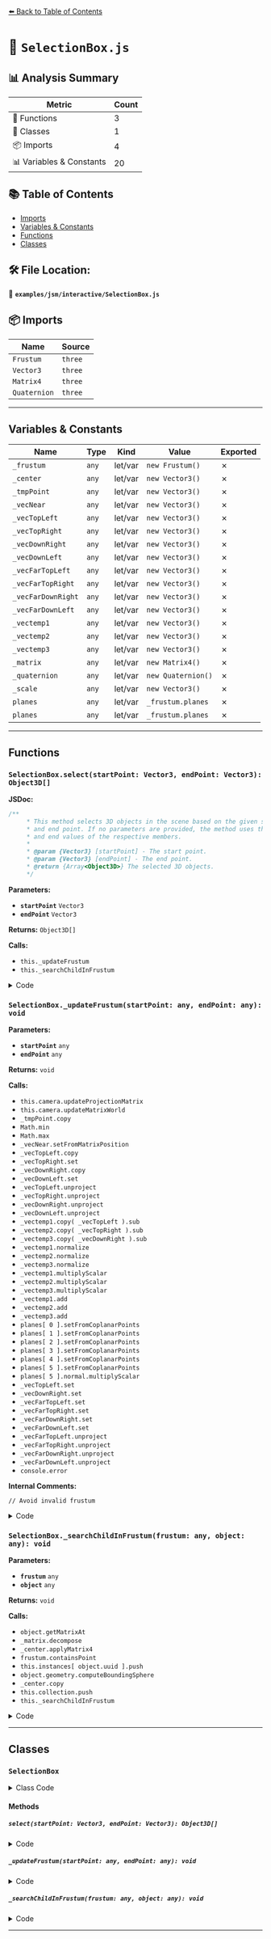 [⬅️ Back to Table of Contents](../../../index.md)

# 📄 `SelectionBox.js`

## 📊 Analysis Summary

| Metric | Count |
|--------|-------|
| 🔧 Functions | 3 |
| 🧱 Classes | 1 |
| 📦 Imports | 4 |
| 📊 Variables & Constants | 20 |

## 📚 Table of Contents

- [Imports](#imports)
- [Variables & Constants](#variables-constants)
- [Functions](#functions)
- [Classes](#classes)

## 🛠️ File Location:
📂 **`examples/jsm/interactive/SelectionBox.js`**

## 📦 Imports

| Name | Source |
|------|--------|
| `Frustum` | `three` |
| `Vector3` | `three` |
| `Matrix4` | `three` |
| `Quaternion` | `three` |


---

## Variables & Constants

| Name | Type | Kind | Value | Exported |
|------|------|------|-------|----------|
| `_frustum` | `any` | let/var | `new Frustum()` | ✗ |
| `_center` | `any` | let/var | `new Vector3()` | ✗ |
| `_tmpPoint` | `any` | let/var | `new Vector3()` | ✗ |
| `_vecNear` | `any` | let/var | `new Vector3()` | ✗ |
| `_vecTopLeft` | `any` | let/var | `new Vector3()` | ✗ |
| `_vecTopRight` | `any` | let/var | `new Vector3()` | ✗ |
| `_vecDownRight` | `any` | let/var | `new Vector3()` | ✗ |
| `_vecDownLeft` | `any` | let/var | `new Vector3()` | ✗ |
| `_vecFarTopLeft` | `any` | let/var | `new Vector3()` | ✗ |
| `_vecFarTopRight` | `any` | let/var | `new Vector3()` | ✗ |
| `_vecFarDownRight` | `any` | let/var | `new Vector3()` | ✗ |
| `_vecFarDownLeft` | `any` | let/var | `new Vector3()` | ✗ |
| `_vectemp1` | `any` | let/var | `new Vector3()` | ✗ |
| `_vectemp2` | `any` | let/var | `new Vector3()` | ✗ |
| `_vectemp3` | `any` | let/var | `new Vector3()` | ✗ |
| `_matrix` | `any` | let/var | `new Matrix4()` | ✗ |
| `_quaternion` | `any` | let/var | `new Quaternion()` | ✗ |
| `_scale` | `any` | let/var | `new Vector3()` | ✗ |
| `planes` | `any` | let/var | `_frustum.planes` | ✗ |
| `planes` | `any` | let/var | `_frustum.planes` | ✗ |


---

## Functions

### `SelectionBox.select(startPoint: Vector3, endPoint: Vector3): Object3D[]`

**JSDoc:**
```typescript
/**
	 * This method selects 3D objects in the scene based on the given start
	 * and end point. If no parameters are provided, the method uses the start
	 * and end values of the respective members.
	 *
	 * @param {Vector3} [startPoint] - The start point.
	 * @param {Vector3} [endPoint] - The end point.
	 * @return {Array<Object3D>} The selected 3D objects.
	 */
```

**Parameters:**

- **`startPoint`** `Vector3`
- **`endPoint`** `Vector3`

**Returns:** `Object3D[]`

**Calls:**

- `this._updateFrustum`
- `this._searchChildInFrustum`

<details><summary>Code</summary>

```typescript
select( startPoint, endPoint ) {

		this.startPoint = startPoint || this.startPoint;
		this.endPoint = endPoint || this.endPoint;
		this.collection = [];

		this._updateFrustum( this.startPoint, this.endPoint );
		this._searchChildInFrustum( _frustum, this.scene );

		return this.collection;

	}
```
</details>

### `SelectionBox._updateFrustum(startPoint: any, endPoint: any): void`

**Parameters:**

- **`startPoint`** `any`
- **`endPoint`** `any`

**Returns:** `void`

**Calls:**

- `this.camera.updateProjectionMatrix`
- `this.camera.updateMatrixWorld`
- `_tmpPoint.copy`
- `Math.min`
- `Math.max`
- `_vecNear.setFromMatrixPosition`
- `_vecTopLeft.copy`
- `_vecTopRight.set`
- `_vecDownRight.copy`
- `_vecDownLeft.set`
- `_vecTopLeft.unproject`
- `_vecTopRight.unproject`
- `_vecDownRight.unproject`
- `_vecDownLeft.unproject`
- `_vectemp1.copy( _vecTopLeft ).sub`
- `_vectemp2.copy( _vecTopRight ).sub`
- `_vectemp3.copy( _vecDownRight ).sub`
- `_vectemp1.normalize`
- `_vectemp2.normalize`
- `_vectemp3.normalize`
- `_vectemp1.multiplyScalar`
- `_vectemp2.multiplyScalar`
- `_vectemp3.multiplyScalar`
- `_vectemp1.add`
- `_vectemp2.add`
- `_vectemp3.add`
- `planes[ 0 ].setFromCoplanarPoints`
- `planes[ 1 ].setFromCoplanarPoints`
- `planes[ 2 ].setFromCoplanarPoints`
- `planes[ 3 ].setFromCoplanarPoints`
- `planes[ 4 ].setFromCoplanarPoints`
- `planes[ 5 ].setFromCoplanarPoints`
- `planes[ 5 ].normal.multiplyScalar`
- `_vecTopLeft.set`
- `_vecDownRight.set`
- `_vecFarTopLeft.set`
- `_vecFarTopRight.set`
- `_vecFarDownRight.set`
- `_vecFarDownLeft.set`
- `_vecFarTopLeft.unproject`
- `_vecFarTopRight.unproject`
- `_vecFarDownRight.unproject`
- `_vecFarDownLeft.unproject`
- `console.error`

**Internal Comments:**
```
// Avoid invalid frustum
```

<details><summary>Code</summary>

```typescript
_updateFrustum( startPoint, endPoint ) {

		startPoint = startPoint || this.startPoint;
		endPoint = endPoint || this.endPoint;

		// Avoid invalid frustum

		if ( startPoint.x === endPoint.x ) {

			endPoint.x += Number.EPSILON;

		}

		if ( startPoint.y === endPoint.y ) {

			endPoint.y += Number.EPSILON;

		}

		this.camera.updateProjectionMatrix();
		this.camera.updateMatrixWorld();

		if ( this.camera.isPerspectiveCamera ) {

			_tmpPoint.copy( startPoint );
			_tmpPoint.x = Math.min( startPoint.x, endPoint.x );
			_tmpPoint.y = Math.max( startPoint.y, endPoint.y );
			endPoint.x = Math.max( startPoint.x, endPoint.x );
			endPoint.y = Math.min( startPoint.y, endPoint.y );

			_vecNear.setFromMatrixPosition( this.camera.matrixWorld );
			_vecTopLeft.copy( _tmpPoint );
			_vecTopRight.set( endPoint.x, _tmpPoint.y, 0 );
			_vecDownRight.copy( endPoint );
			_vecDownLeft.set( _tmpPoint.x, endPoint.y, 0 );

			_vecTopLeft.unproject( this.camera );
			_vecTopRight.unproject( this.camera );
			_vecDownRight.unproject( this.camera );
			_vecDownLeft.unproject( this.camera );

			_vectemp1.copy( _vecTopLeft ).sub( _vecNear );
			_vectemp2.copy( _vecTopRight ).sub( _vecNear );
			_vectemp3.copy( _vecDownRight ).sub( _vecNear );
			_vectemp1.normalize();
			_vectemp2.normalize();
			_vectemp3.normalize();

			_vectemp1.multiplyScalar( this.deep );
			_vectemp2.multiplyScalar( this.deep );
			_vectemp3.multiplyScalar( this.deep );
			_vectemp1.add( _vecNear );
			_vectemp2.add( _vecNear );
			_vectemp3.add( _vecNear );

			const planes = _frustum.planes;

			planes[ 0 ].setFromCoplanarPoints( _vecNear, _vecTopLeft, _vecTopRight );
			planes[ 1 ].setFromCoplanarPoints( _vecNear, _vecTopRight, _vecDownRight );
			planes[ 2 ].setFromCoplanarPoints( _vecDownRight, _vecDownLeft, _vecNear );
			planes[ 3 ].setFromCoplanarPoints( _vecDownLeft, _vecTopLeft, _vecNear );
			planes[ 4 ].setFromCoplanarPoints( _vecTopRight, _vecDownRight, _vecDownLeft );
			planes[ 5 ].setFromCoplanarPoints( _vectemp3, _vectemp2, _vectemp1 );
			planes[ 5 ].normal.multiplyScalar( - 1 );

		} else if ( this.camera.isOrthographicCamera ) {

			const left = Math.min( startPoint.x, endPoint.x );
			const top = Math.max( startPoint.y, endPoint.y );
			const right = Math.max( startPoint.x, endPoint.x );
			const down = Math.min( startPoint.y, endPoint.y );

			_vecTopLeft.set( left, top, - 1 );
			_vecTopRight.set( right, top, - 1 );
			_vecDownRight.set( right, down, - 1 );
			_vecDownLeft.set( left, down, - 1 );

			_vecFarTopLeft.set( left, top, 1 );
			_vecFarTopRight.set( right, top, 1 );
			_vecFarDownRight.set( right, down, 1 );
			_vecFarDownLeft.set( left, down, 1 );

			_vecTopLeft.unproject( this.camera );
			_vecTopRight.unproject( this.camera );
			_vecDownRight.unproject( this.camera );
			_vecDownLeft.unproject( this.camera );

			_vecFarTopLeft.unproject( this.camera );
			_vecFarTopRight.unproject( this.camera );
			_vecFarDownRight.unproject( this.camera );
			_vecFarDownLeft.unproject( this.camera );

			const planes = _frustum.planes;

			planes[ 0 ].setFromCoplanarPoints( _vecTopLeft, _vecFarTopLeft, _vecFarTopRight );
			planes[ 1 ].setFromCoplanarPoints( _vecTopRight, _vecFarTopRight, _vecFarDownRight );
			planes[ 2 ].setFromCoplanarPoints( _vecFarDownRight, _vecFarDownLeft, _vecDownLeft );
			planes[ 3 ].setFromCoplanarPoints( _vecFarDownLeft, _vecFarTopLeft, _vecTopLeft );
			planes[ 4 ].setFromCoplanarPoints( _vecTopRight, _vecDownRight, _vecDownLeft );
			planes[ 5 ].setFromCoplanarPoints( _vecFarDownRight, _vecFarTopRight, _vecFarTopLeft );
			planes[ 5 ].normal.multiplyScalar( - 1 );

		} else {

			console.error( 'THREE.SelectionBox: Unsupported camera type.' );

		}

	}
```
</details>

### `SelectionBox._searchChildInFrustum(frustum: any, object: any): void`

**Parameters:**

- **`frustum`** `any`
- **`object`** `any`

**Returns:** `void`

**Calls:**

- `object.getMatrixAt`
- `_matrix.decompose`
- `_center.applyMatrix4`
- `frustum.containsPoint`
- `this.instances[ object.uuid ].push`
- `object.geometry.computeBoundingSphere`
- `_center.copy`
- `this.collection.push`
- `this._searchChildInFrustum`

<details><summary>Code</summary>

```typescript
_searchChildInFrustum( frustum, object ) {

		if ( object.isMesh || object.isLine || object.isPoints ) {

			if ( object.isInstancedMesh ) {

				this.instances[ object.uuid ] = [];

				for ( let instanceId = 0; instanceId < object.count; instanceId ++ ) {

					object.getMatrixAt( instanceId, _matrix );
					_matrix.decompose( _center, _quaternion, _scale );
					_center.applyMatrix4( object.matrixWorld );

					if ( frustum.containsPoint( _center ) ) {

						this.instances[ object.uuid ].push( instanceId );

					}

				}

			} else {

				if ( object.geometry.boundingSphere === null ) object.geometry.computeBoundingSphere();

				_center.copy( object.geometry.boundingSphere.center );

				_center.applyMatrix4( object.matrixWorld );

				if ( frustum.containsPoint( _center ) ) {

					this.collection.push( object );

				}

			}

		}

		if ( object.children.length > 0 ) {

			for ( let x = 0; x < object.children.length; x ++ ) {

				this._searchChildInFrustum( frustum, object.children[ x ] );

			}

		}

	}
```
</details>


---

## Classes

### `SelectionBox`

<details><summary>Class Code</summary>

```ts
class SelectionBox {

	/**
	 * Constructs a new selection box.
	 *
	 * @param {Camera} camera - The camera the scene is rendered with.
	 * @param {Scene} scene - The scene.
	 * @param {number} [deep=Number.MAX_VALUE] - How deep the selection frustum of perspective cameras should extend.
	 */
	constructor( camera, scene, deep = Number.MAX_VALUE ) {

		/**
		 * The camera the scene is rendered with.
		 *
		 * @type {Camera}
		 */
		this.camera = camera;

		/**
		 * The camera the scene is rendered with.
		 *
		 * @type {Scene}
		 */
		this.scene = scene;

		/**
		 * The start point of the selection.
		 *
		 * @type {Vector3}
		 */
		this.startPoint = new Vector3();

		/**
		 * The end point of the selection.
		 *
		 * @type {Vector3}
		 */
		this.endPoint = new Vector3();

		/**
		 * The selected 3D objects.
		 *
		 * @type {Array<Object3D>}
		 */
		this.collection = [];

		/**
		 * The selected instance IDs of instanced meshes.
		 *
		 * @type {Object}
		 */
		this.instances = {};

		/**
		 * How deep the selection frustum of perspective cameras should extend.
		 *
		 * @type {number}
		 * @default Number.MAX_VALUE
		 */
		this.deep = deep;

	}

	/**
	 * This method selects 3D objects in the scene based on the given start
	 * and end point. If no parameters are provided, the method uses the start
	 * and end values of the respective members.
	 *
	 * @param {Vector3} [startPoint] - The start point.
	 * @param {Vector3} [endPoint] - The end point.
	 * @return {Array<Object3D>} The selected 3D objects.
	 */
	select( startPoint, endPoint ) {

		this.startPoint = startPoint || this.startPoint;
		this.endPoint = endPoint || this.endPoint;
		this.collection = [];

		this._updateFrustum( this.startPoint, this.endPoint );
		this._searchChildInFrustum( _frustum, this.scene );

		return this.collection;

	}

	// private

	_updateFrustum( startPoint, endPoint ) {

		startPoint = startPoint || this.startPoint;
		endPoint = endPoint || this.endPoint;

		// Avoid invalid frustum

		if ( startPoint.x === endPoint.x ) {

			endPoint.x += Number.EPSILON;

		}

		if ( startPoint.y === endPoint.y ) {

			endPoint.y += Number.EPSILON;

		}

		this.camera.updateProjectionMatrix();
		this.camera.updateMatrixWorld();

		if ( this.camera.isPerspectiveCamera ) {

			_tmpPoint.copy( startPoint );
			_tmpPoint.x = Math.min( startPoint.x, endPoint.x );
			_tmpPoint.y = Math.max( startPoint.y, endPoint.y );
			endPoint.x = Math.max( startPoint.x, endPoint.x );
			endPoint.y = Math.min( startPoint.y, endPoint.y );

			_vecNear.setFromMatrixPosition( this.camera.matrixWorld );
			_vecTopLeft.copy( _tmpPoint );
			_vecTopRight.set( endPoint.x, _tmpPoint.y, 0 );
			_vecDownRight.copy( endPoint );
			_vecDownLeft.set( _tmpPoint.x, endPoint.y, 0 );

			_vecTopLeft.unproject( this.camera );
			_vecTopRight.unproject( this.camera );
			_vecDownRight.unproject( this.camera );
			_vecDownLeft.unproject( this.camera );

			_vectemp1.copy( _vecTopLeft ).sub( _vecNear );
			_vectemp2.copy( _vecTopRight ).sub( _vecNear );
			_vectemp3.copy( _vecDownRight ).sub( _vecNear );
			_vectemp1.normalize();
			_vectemp2.normalize();
			_vectemp3.normalize();

			_vectemp1.multiplyScalar( this.deep );
			_vectemp2.multiplyScalar( this.deep );
			_vectemp3.multiplyScalar( this.deep );
			_vectemp1.add( _vecNear );
			_vectemp2.add( _vecNear );
			_vectemp3.add( _vecNear );

			const planes = _frustum.planes;

			planes[ 0 ].setFromCoplanarPoints( _vecNear, _vecTopLeft, _vecTopRight );
			planes[ 1 ].setFromCoplanarPoints( _vecNear, _vecTopRight, _vecDownRight );
			planes[ 2 ].setFromCoplanarPoints( _vecDownRight, _vecDownLeft, _vecNear );
			planes[ 3 ].setFromCoplanarPoints( _vecDownLeft, _vecTopLeft, _vecNear );
			planes[ 4 ].setFromCoplanarPoints( _vecTopRight, _vecDownRight, _vecDownLeft );
			planes[ 5 ].setFromCoplanarPoints( _vectemp3, _vectemp2, _vectemp1 );
			planes[ 5 ].normal.multiplyScalar( - 1 );

		} else if ( this.camera.isOrthographicCamera ) {

			const left = Math.min( startPoint.x, endPoint.x );
			const top = Math.max( startPoint.y, endPoint.y );
			const right = Math.max( startPoint.x, endPoint.x );
			const down = Math.min( startPoint.y, endPoint.y );

			_vecTopLeft.set( left, top, - 1 );
			_vecTopRight.set( right, top, - 1 );
			_vecDownRight.set( right, down, - 1 );
			_vecDownLeft.set( left, down, - 1 );

			_vecFarTopLeft.set( left, top, 1 );
			_vecFarTopRight.set( right, top, 1 );
			_vecFarDownRight.set( right, down, 1 );
			_vecFarDownLeft.set( left, down, 1 );

			_vecTopLeft.unproject( this.camera );
			_vecTopRight.unproject( this.camera );
			_vecDownRight.unproject( this.camera );
			_vecDownLeft.unproject( this.camera );

			_vecFarTopLeft.unproject( this.camera );
			_vecFarTopRight.unproject( this.camera );
			_vecFarDownRight.unproject( this.camera );
			_vecFarDownLeft.unproject( this.camera );

			const planes = _frustum.planes;

			planes[ 0 ].setFromCoplanarPoints( _vecTopLeft, _vecFarTopLeft, _vecFarTopRight );
			planes[ 1 ].setFromCoplanarPoints( _vecTopRight, _vecFarTopRight, _vecFarDownRight );
			planes[ 2 ].setFromCoplanarPoints( _vecFarDownRight, _vecFarDownLeft, _vecDownLeft );
			planes[ 3 ].setFromCoplanarPoints( _vecFarDownLeft, _vecFarTopLeft, _vecTopLeft );
			planes[ 4 ].setFromCoplanarPoints( _vecTopRight, _vecDownRight, _vecDownLeft );
			planes[ 5 ].setFromCoplanarPoints( _vecFarDownRight, _vecFarTopRight, _vecFarTopLeft );
			planes[ 5 ].normal.multiplyScalar( - 1 );

		} else {

			console.error( 'THREE.SelectionBox: Unsupported camera type.' );

		}

	}

	_searchChildInFrustum( frustum, object ) {

		if ( object.isMesh || object.isLine || object.isPoints ) {

			if ( object.isInstancedMesh ) {

				this.instances[ object.uuid ] = [];

				for ( let instanceId = 0; instanceId < object.count; instanceId ++ ) {

					object.getMatrixAt( instanceId, _matrix );
					_matrix.decompose( _center, _quaternion, _scale );
					_center.applyMatrix4( object.matrixWorld );

					if ( frustum.containsPoint( _center ) ) {

						this.instances[ object.uuid ].push( instanceId );

					}

				}

			} else {

				if ( object.geometry.boundingSphere === null ) object.geometry.computeBoundingSphere();

				_center.copy( object.geometry.boundingSphere.center );

				_center.applyMatrix4( object.matrixWorld );

				if ( frustum.containsPoint( _center ) ) {

					this.collection.push( object );

				}

			}

		}

		if ( object.children.length > 0 ) {

			for ( let x = 0; x < object.children.length; x ++ ) {

				this._searchChildInFrustum( frustum, object.children[ x ] );

			}

		}

	}

}
```
</details>

#### Methods

##### `select(startPoint: Vector3, endPoint: Vector3): Object3D[]`

<details><summary>Code</summary>

```ts
select( startPoint, endPoint ) {

		this.startPoint = startPoint || this.startPoint;
		this.endPoint = endPoint || this.endPoint;
		this.collection = [];

		this._updateFrustum( this.startPoint, this.endPoint );
		this._searchChildInFrustum( _frustum, this.scene );

		return this.collection;

	}
```
</details>

##### `_updateFrustum(startPoint: any, endPoint: any): void`

<details><summary>Code</summary>

```ts
_updateFrustum( startPoint, endPoint ) {

		startPoint = startPoint || this.startPoint;
		endPoint = endPoint || this.endPoint;

		// Avoid invalid frustum

		if ( startPoint.x === endPoint.x ) {

			endPoint.x += Number.EPSILON;

		}

		if ( startPoint.y === endPoint.y ) {

			endPoint.y += Number.EPSILON;

		}

		this.camera.updateProjectionMatrix();
		this.camera.updateMatrixWorld();

		if ( this.camera.isPerspectiveCamera ) {

			_tmpPoint.copy( startPoint );
			_tmpPoint.x = Math.min( startPoint.x, endPoint.x );
			_tmpPoint.y = Math.max( startPoint.y, endPoint.y );
			endPoint.x = Math.max( startPoint.x, endPoint.x );
			endPoint.y = Math.min( startPoint.y, endPoint.y );

			_vecNear.setFromMatrixPosition( this.camera.matrixWorld );
			_vecTopLeft.copy( _tmpPoint );
			_vecTopRight.set( endPoint.x, _tmpPoint.y, 0 );
			_vecDownRight.copy( endPoint );
			_vecDownLeft.set( _tmpPoint.x, endPoint.y, 0 );

			_vecTopLeft.unproject( this.camera );
			_vecTopRight.unproject( this.camera );
			_vecDownRight.unproject( this.camera );
			_vecDownLeft.unproject( this.camera );

			_vectemp1.copy( _vecTopLeft ).sub( _vecNear );
			_vectemp2.copy( _vecTopRight ).sub( _vecNear );
			_vectemp3.copy( _vecDownRight ).sub( _vecNear );
			_vectemp1.normalize();
			_vectemp2.normalize();
			_vectemp3.normalize();

			_vectemp1.multiplyScalar( this.deep );
			_vectemp2.multiplyScalar( this.deep );
			_vectemp3.multiplyScalar( this.deep );
			_vectemp1.add( _vecNear );
			_vectemp2.add( _vecNear );
			_vectemp3.add( _vecNear );

			const planes = _frustum.planes;

			planes[ 0 ].setFromCoplanarPoints( _vecNear, _vecTopLeft, _vecTopRight );
			planes[ 1 ].setFromCoplanarPoints( _vecNear, _vecTopRight, _vecDownRight );
			planes[ 2 ].setFromCoplanarPoints( _vecDownRight, _vecDownLeft, _vecNear );
			planes[ 3 ].setFromCoplanarPoints( _vecDownLeft, _vecTopLeft, _vecNear );
			planes[ 4 ].setFromCoplanarPoints( _vecTopRight, _vecDownRight, _vecDownLeft );
			planes[ 5 ].setFromCoplanarPoints( _vectemp3, _vectemp2, _vectemp1 );
			planes[ 5 ].normal.multiplyScalar( - 1 );

		} else if ( this.camera.isOrthographicCamera ) {

			const left = Math.min( startPoint.x, endPoint.x );
			const top = Math.max( startPoint.y, endPoint.y );
			const right = Math.max( startPoint.x, endPoint.x );
			const down = Math.min( startPoint.y, endPoint.y );

			_vecTopLeft.set( left, top, - 1 );
			_vecTopRight.set( right, top, - 1 );
			_vecDownRight.set( right, down, - 1 );
			_vecDownLeft.set( left, down, - 1 );

			_vecFarTopLeft.set( left, top, 1 );
			_vecFarTopRight.set( right, top, 1 );
			_vecFarDownRight.set( right, down, 1 );
			_vecFarDownLeft.set( left, down, 1 );

			_vecTopLeft.unproject( this.camera );
			_vecTopRight.unproject( this.camera );
			_vecDownRight.unproject( this.camera );
			_vecDownLeft.unproject( this.camera );

			_vecFarTopLeft.unproject( this.camera );
			_vecFarTopRight.unproject( this.camera );
			_vecFarDownRight.unproject( this.camera );
			_vecFarDownLeft.unproject( this.camera );

			const planes = _frustum.planes;

			planes[ 0 ].setFromCoplanarPoints( _vecTopLeft, _vecFarTopLeft, _vecFarTopRight );
			planes[ 1 ].setFromCoplanarPoints( _vecTopRight, _vecFarTopRight, _vecFarDownRight );
			planes[ 2 ].setFromCoplanarPoints( _vecFarDownRight, _vecFarDownLeft, _vecDownLeft );
			planes[ 3 ].setFromCoplanarPoints( _vecFarDownLeft, _vecFarTopLeft, _vecTopLeft );
			planes[ 4 ].setFromCoplanarPoints( _vecTopRight, _vecDownRight, _vecDownLeft );
			planes[ 5 ].setFromCoplanarPoints( _vecFarDownRight, _vecFarTopRight, _vecFarTopLeft );
			planes[ 5 ].normal.multiplyScalar( - 1 );

		} else {

			console.error( 'THREE.SelectionBox: Unsupported camera type.' );

		}

	}
```
</details>

##### `_searchChildInFrustum(frustum: any, object: any): void`

<details><summary>Code</summary>

```ts
_searchChildInFrustum( frustum, object ) {

		if ( object.isMesh || object.isLine || object.isPoints ) {

			if ( object.isInstancedMesh ) {

				this.instances[ object.uuid ] = [];

				for ( let instanceId = 0; instanceId < object.count; instanceId ++ ) {

					object.getMatrixAt( instanceId, _matrix );
					_matrix.decompose( _center, _quaternion, _scale );
					_center.applyMatrix4( object.matrixWorld );

					if ( frustum.containsPoint( _center ) ) {

						this.instances[ object.uuid ].push( instanceId );

					}

				}

			} else {

				if ( object.geometry.boundingSphere === null ) object.geometry.computeBoundingSphere();

				_center.copy( object.geometry.boundingSphere.center );

				_center.applyMatrix4( object.matrixWorld );

				if ( frustum.containsPoint( _center ) ) {

					this.collection.push( object );

				}

			}

		}

		if ( object.children.length > 0 ) {

			for ( let x = 0; x < object.children.length; x ++ ) {

				this._searchChildInFrustum( frustum, object.children[ x ] );

			}

		}

	}
```
</details>


---